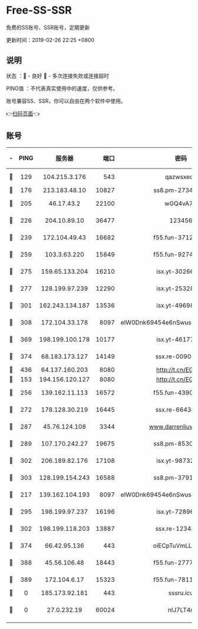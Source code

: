 # Free-SS-SSR

免费的SS账号、SSR账号，定期更新

更新时间：2019-02-26 22:25 +0800

## 说明

状态     ：🙂 - 良好 🙁 - 多次连接失败或连接超时

PING值   ：不代表真实使用中的速度，仅供参考。

账号兼容SS、SSR，你可以自由在两个软件中使用。

👉[扫码页面](https://liesauer.github.io/free-ss-ssr.github.io/)👈

## 账号

|-|PING|服务器|端口|密码|加密方式|区域|
|:----:|:----:|:-----:|-----:|:----:|:----:|:----:|
|🙂|129|104.215.3.176|543|qazwsxedc|aes-256-gcm|JP|
|🙂|176|213.183.48.10|10827|ss8.pm-27345710|rc4-md5|RU|
|🙂|205|46.17.43.2|22100|wGQ4vA7D|aes-256-gcm|RU|
|🙂|226|204.10.89.10|36477|123456|aes-256-cfb|US|
|🙂|239|172.104.49.43|16682|f55.fun-37126498|aes-256-cfb|SG|
|🙂|259|103.3.63.220|15849|f55.fun-92746572|aes-256-cfb|SG|
|🙂|275|159.65.133.204|16210|isx.yt-30266739|aes-256-cfb|SG|
|🙂|277|128.199.97.239|12290|isx.yt-25328979|aes-256-cfb|SG|
|🙂|301|162.243.134.187|13536|isx.yt-49698511|aes-256-cfb|US|
|🙂|308|172.104.33.178|8097|eIW0Dnk69454e6nSwuspv9DmS201tQ0D|aes-256-cfb|SG|
|🙂|369|198.199.100.178|10177|isx.yt-46177591|aes-256-cfb|US|
|🙂|374|68.183.173.127|14149|ssx.re-00905761|aes-256-cfb|US|
|🙂|436|64.137.160.203|8080|http://t.cn/EGJIyrl|rc4-md5|CA|
|🙂|153|194.156.120.127|8080|http://t.cn/EGJIyrl|rc4-md5|RU|
|🙂|256|139.162.11.113|16572|f55.fun-43900311|aes-256-cfb|SG|
|🙂|272|178.128.30.219|16445|ssx.re-66438598|aes-256-cfb|SG|
|🙂|287|45.76.124.108|3344|www.darrenliuwei.com|aes-256-cfb|AU|
|🙂|289|107.170.242.27|19675|ss8.pm-85305168|aes-256-cfb|US|
|🙂|302|206.189.82.176|17108|isx.yt-98732085|aes-256-cfb|SG|
|🙂|303|128.199.154.243|16588|ss8.pm-37919199|aes-256-cfb|SG|
|🙁|217|139.162.104.193|8097|eIW0Dnk69454e6nSwuspv9DmS201tQ0D|aes-256-cfb|JP|
|🙁|295|198.199.97.237|16196|isx.yt-72896102|aes-256-cfb|US|
|🙁|302|198.199.118.203|13887|ssx.re-12348828|aes-256-cfb|US|
|🙁|374|66.42.95.136|443|oiECpTuVmLLxk4Ts|aes-256-cfb|US|
|🙁|388|45.56.106.48|18443|f55.fun-27772788|aes-256-cfb|US|
|🙁|389|172.104.6.17|15323|f55.fun-78116806|aes-256-cfb|US|
|🙁|0|185.173.92.181|443|sssru.icu|rc4-md5|RU|
|🙁|0|27.0.232.19|60024|nIJ7LT4n|xchacha20-ietf-poly1305|HK|
